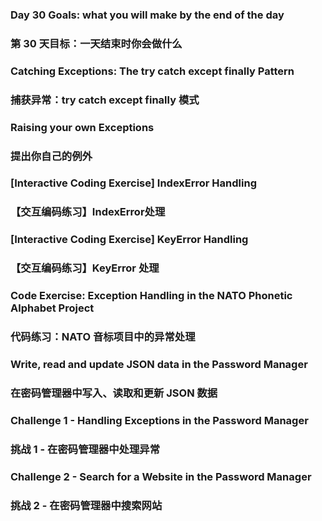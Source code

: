 ### Day 30 Goals: what you will make by the end of the day
### 第 30 天目标：一天结束时你会做什么

### Catching Exceptions: The try catch except finally Pattern
### 捕获异常：try catch except finally 模式

### Raising your own Exceptions
### 提出你自己的例外

### [Interactive Coding Exercise] IndexError Handling
### 【交互编码练习】IndexError处理

### [Interactive Coding Exercise] KeyError Handling
### 【交互编码练习】KeyError 处理

### Code Exercise: Exception Handling in the NATO Phonetic Alphabet Project
### 代码练习：NATO 音标项目中的异常处理

### Write, read and update JSON data in the Password Manager
### 在密码管理器中写入、读取和更新 JSON 数据

### Challenge 1 - Handling Exceptions in the Password Manager
### 挑战 1 - 在密码管理器中处理异常

### Challenge 2 - Search for a Website in the Password Manager
### 挑战 2 - 在密码管理器中搜索网站
